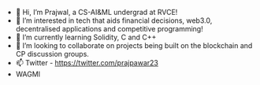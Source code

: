 - 👋 Hi, I’m Prajwal, a CS-AI&ML undergrad at RVCE!
- 👀 I’m interested in tech that aids financial decisions, web3.0, decentralised applications and competitive programming!
- 🌱 I’m currently learning Solidity, C and C++ 
- 💞️ I’m looking to collaborate on projects being built on the blockchain and CP discussion groups.
- 📫 Twitter - https://twitter.com/prajpawar23
- WAGMI

<!---
praj-pawar/praj-pawar is a ✨ special ✨ repository because its `README.md` (this file) appears on your GitHub profile.
You can click the Preview link to take a look at your changes.
--->
